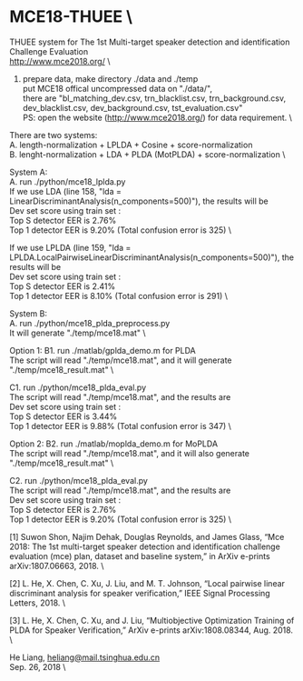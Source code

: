 # MCE18-THUEE \


THUEE system for The 1st Multi-target speaker detection and identification Challenge Evaluation \
http://www.mce2018.org/ \


1. prepare data, make directory ./data and ./temp \
put MCE18 offical uncompressed data on "./data/", \
there are "bl_matching_dev.csv, trn_blacklist.csv, trn_background.csv, dev_blacklist.csv, dev_background.csv, tst_evaluation.csv" \
PS: open the website (http://www.mce2018.org/) for data requirement. \

There are two systems: \
A. length-normalization + LPLDA + Cosine + score-normalization \
B. lenght-normalization + LDA + PLDA (MotPLDA) + score-normalization \


System A: \
A. run ./python/mce18_lplda.py  \
If we use LDA (line 158, "lda = LinearDiscriminantAnalysis(n_components=500)"), the results will be \
Dev set score using train set : \
Top S detector EER is 2.76% \
Top 1 detector EER is 9.20% (Total confusion error is 325) \

If we use LPLDA (line 159, "lda = LPLDA.LocalPairwiseLinearDiscriminantAnalysis(n_components=500)"), the results will be \
Dev set score using train set : \
Top S detector EER is 2.41% \
Top 1 detector EER is 8.10% (Total confusion error is 291) \


System B: \
A. run ./python/mce18_plda_preprocess.py \
It will generate "./temp/mce18.mat" \

Option 1:
B1. run ./matlab/gplda_demo.m for PLDA \
The script will read "./temp/mce18.mat", and it will generate "./temp/mce18_result.mat" \

C1. run ./python/mce18_plda_eval.py \
The script will read "./temp/mce18.mat", and the results are \
Dev set score using train set : \
Top S detector EER is 3.44% \
Top 1 detector EER is 9.88% (Total confusion error is 347) \


Option 2:
B2. run ./matlab/moplda_demo.m for MoPLDA \
The script will read "./temp/mce18.mat", and it will also generate "./temp/mce18_result.mat" \

C2. run ./python/mce18_plda_eval.py \
The script will read "./temp/mce18.mat", and the results are \
Dev set score using train set : \
Top S detector EER is 2.76% \
Top 1 detector EER is 9.20% (Total confusion error is 325) \



[1] Suwon Shon, Najim Dehak, Douglas Reynolds, and James Glass, “Mce 2018: The 1st multi-target speaker detection and identification challenge evaluation (mce) plan, dataset and baseline system,” in ArXiv e-prints arXiv:1807.06663, 2018. \

[2] L. He, X. Chen, C. Xu, J. Liu, and M. T. Johnson, “Local pairwise linear discriminant analysis for speaker verification,” IEEE Signal Processing Letters, 2018. \

[3] L. He, X. Chen, C. Xu, and J. Liu, “Multiobjective Optimization Training of PLDA for Speaker Verification,”
ArXiv e-prints arXiv:1808.08344, Aug. 2018. \

He Liang, heliang@mail.tsinghua.edu.cn \
Sep. 26, 2018 \

